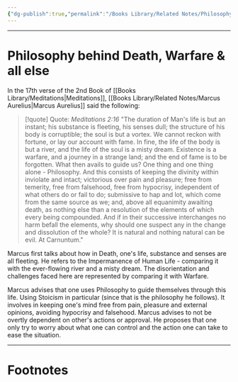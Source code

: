 ```yaml
---
{"dg-publish":true,"permalink":"/Books Library/Related Notes/Philosophy behind Death, Warfare & all else/","tags":["Philosophy","WorldCulture"]}
---
```



---
# Philosophy behind Death, Warfare & all else
In the 17th verse of the 2nd Book of [[Books Library/Meditations\|Meditations]],
[[Books Library/Related Notes/Marcus Aurelius\|Marcus Aurelius]] said the following:

> [!quote] Quote: *Meditations 2:16*
> "The duration of Man's life is but an instant; his substance is fleeting, his senses dull; the structure of his body is corruptible; the soul is but a vortex. We cannot reckon with fortune, or lay our account with fame. In fine, the life of the body is but a river, and the life of the soul is a misty dream. Existence is a warfare, and a journey in a strange land; and the end of fame is to be forgotten. What then avails to guide us? One thing and one thing alone - Philosophy. And this consists of keeping the divinity within inviolate and intact; victorious over pain and pleasure; free from temerity, free from falsehood, free from hypocrisy, independent of what others do or fail to do; submissive to hap and lot, which come from the same source as we; and, above all equanimity awaiting death, as nothing else than a resolution of the elements of which every being compounded. And if in their successive interchanges no harm befall the elements, why should one suspect any in the change and dissolution of the whole? It is natural and nothing natural can be evil.
> At Carnuntum."

Marcus first talks about how in Death, one's life, substance and senses are all fleeting.
He refers to the Impermanence of Human Life - comparing it with the ever-flowing river and a misty dream. The disorientation and challenges faced here are represented by comparing it with Warfare.

Marcus advises that one uses Philosophy to guide themselves through this life. Using Stoicism in particular (since that is the philosophy he follows). It involves in keeping one's mind free from pain, pleasure and external opinions, avoiding hypocrisy and falsehood. Marcus advises to not be overtly dependent on other's actions or approval. He proposes that one only try to worry about what one can control and the action one can take to ease the situation. 

---
# Footnotes